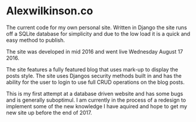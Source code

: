 # Alexwilkinson.co

The current code for my own personal site. Written in Django the site runs off a SQLite database for simplicity and
due to the low load it is a quick and easy method to publish.

The site was developed in mid 2016 and went live Wednesday August 17 2016.

The site features a fully featured blog that uses mark-up to display the posts style. The site uses Djangos security methods
built in and has the ability for the user to login to use full CRUD operations on the blog posts.

This is my first attempt at a database driven website and has some bugs and is generally suboptimul. I am currently
in the process of a redesign to implement some of the new knowledge I have aquired and hope to get my new site up before
the end of 2017.
